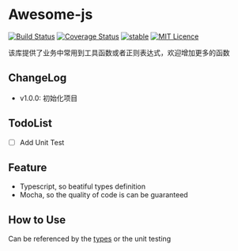 # Awesome-js

[![Build Status](https://travis-ci.org/linxiaowu66/awesome-js.svg?branch=master)](https://travis-ci.org/linxiaowu66/awesome-js)
[![Coverage Status](https://coveralls.io/repos/github/linxiaowu66/awesome-js/badge.svg?branch=master)](https://coveralls.io/github/linxiaowu66/awesome-js?branch=master)
[![stable](https://badges.github.io/stability-badges/dist/stable.svg)](http://github.com/badges/stability-badges)
[![MIT Licence](https://badges.frapsoft.com/os/mit/mit.svg?v=103)](https://opensource.org/licenses/mit-license.php)

该库提供了业务中常用到工具函数或者正则表达式，欢迎增加更多的函数

## ChangeLog

* v1.0.0: 初始化项目

## TodoList

  - [ ] Add Unit Test

## Feature

* Typescript, so beatiful types definition
* Mocha, so the quality of code is can be guaranteed

## How to Use

Can be referenced by the [types](https://github.com/linxiaowu66/awesome-js/blob/master/types/index.d.ts) or the unit testing
